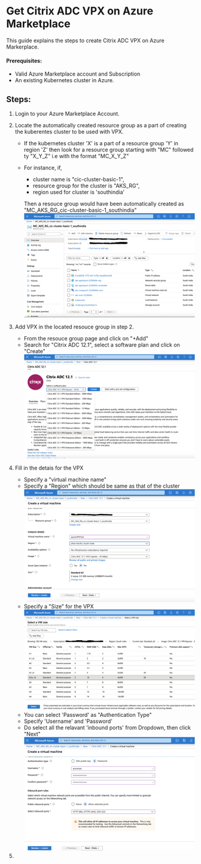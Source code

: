 # Get Citrix ADC VPX on Azure Marketplace

This guide explains the steps to create Citrix ADC VPX on Azure Markerplace.

#### Prerequisites:

- Valid Azure Marketplace account and Subscription
- An existing Kubernetes cluster in Azure.


## Steps:

1. Login to your Azure Marketplace Account.
2. Locate the automatically created resource group as a part of creating the kuberentes cluster to be used with VPX. 
   - If the kubernetes cluster 'X' is a part of a resource group 'Y' in region 'Z' then look for a resource group starting          with "MC" followed ty "X_Y_Z" i.e with the format "MC_X_Y_Z"
   - For instance, if,
       - cluster name is "cic-cluster-basic-1", 
       - resource group for the cluster is "AKS_RG", 
       - region used for cluster is 'southindia'
       
     Then a resouce group would have been automatically created as "MC_AKS_RG_cic-cluster-basic-1_southindia"
     <img src="images/image_vpx_1.png" width="500">
3. Add VPX in the located resouce group in step 2.
   - From the resouce group page and click on "+Add"
   - Search for "Citrix ADC 12.1", select a software plan and click on "Create"
     <img src="images/image_vpx_2.png" width="500">

4. Fill in the detais for the VPX
   - Specify a "virtual machine name"
   - Specify a "Region" which should be same as that of the cluster
     <img src="images/image_vpx_3.png" width="500">
   - Specify a "Size" for the VPX 
     <img src="images/image_vpx_4.png" width="500">
   - You can select 'Password' as "Authentication Type"
   - Specify 'Username' and 'Password'
   - Do select all the relavant 'inbound ports' from Dropdown, then click "Next"
     <img src="images/image_vpx_5.png" width="500">
     
     

5. 
